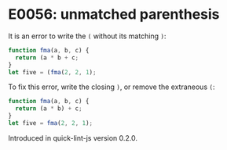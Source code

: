 # E0056: unmatched parenthesis

It is an error to write the `(` without its matching `)`:

```javascript
function fma(a, b, c) {
  return (a * b + c;
}
let five = (fma(2, 2, 1);
```

To fix this error, write the closing `)`, or remove the extraneous `(`:

```javascript
function fma(a, b, c) {
  return (a * b) + c;
}
let five = fma(2, 2, 1);
```

Introduced in quick-lint-js version 0.2.0.
